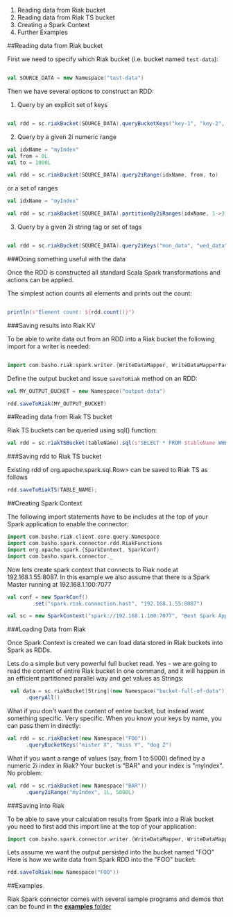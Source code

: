 1. Reading data from Riak bucket
2. Reading data from Riak TS bucket
3. Creating a Spark Context
4. Further Examples


##Reading data from Riak bucket

First we need to specify which Riak bucket (i.e. bucket named `test-data`):

```scala

val SOURCE_DATA = new Namespace("test-data")
```

Then we have several options to construct an RDD:

1. Query by an explicit set of keys

```scala

val rdd = sc.riakBucket(SOURCE_DATA).queryBucketKeys("key-1", "key-2", "key-2")
```

2. Query by a given 2i numeric range

```scala
val idxName = "myIndex"
val from = 0L
val to = 1000L

val rdd = sc.riakBucket(SOURCE_DATA).query2iRange(idxName, from, to)
```

   or a set of ranges

```scala
val idxName = "myIndex"

val rdd = sc.riakBucket(SOURCE_DATA).partitionBy2iRanges(idxName, 1->3, 4->6, 7->12)
```

3. Query by a given 2i string tag or set of tags

```scala

val rdd = sc.riakBucket(SOURCE_DATA).query2iKeys("mon_data", "wed_data", "fri_data")
```

###Doing something useful with the data

Once the RDD is constructed all standard Scala Spark transformations and actions can be applied.

The simplest action counts all elements and prints out the count:

```scala

println(s"Element count: ${rdd.count()}")
```

###Saving results into Riak KV

To be able to write data out from an RDD into a Riak bucket the following import for a writer is needed:

```scala

import com.basho.riak.spark.writer.{WriteDataMapper, WriteDataMapperFactory}
```

Define the output bucket and issue `saveToRiak` method on an RDD:

```scala
val MY_OUTPUT_BUCKET = new Namespace("output-data")

rdd.saveToRiak(MY_OUTPUT_BUCKET)
```

##Reading data from Riak TS bucket

Riak TS buckets can be queried using sql() function:

```scala
val rdd = sc.riakTSBucket(tableName).sql(s"SELECT * FROM $tableName WHERE time >= $from AND time <= $to")
```

###Saving rdd to Riak TS bucket

Existing rdd of org.apache.spark.sql.Row> can be saved to Riak TS as follows

```scala
rdd.saveToRiakTS(TABLE_NAME);
```


##Creating Spark Context

The following import statements have to be includes at the top of your Spark application to enable the connector:

```scala
import com.basho.riak.client.core.query.Namespace
import com.basho.spark.connector.rdd.RiakFunctions
import org.apache.spark.{SparkContext, SparkConf}
import com.basho.spark.connector._
```

Now lets create spark context that connects to Riak node at 192.168.1.55:8087.
In this example we also assume that there is a Spark Master running at 192.168.1.100:7077 

```scala
val conf = new SparkConf()
        .set("spark.riak.connection.host", "192.168.1.55:8087")

val sc = new SparkContext("spark://192.168.1.100:7077", "Best Spark App Ever", conf)
```

###Loading Data from Riak 

Once Spark Context is created we can load data stored in Riak buckets into Spark as RDDs.

Lets do a simple but very powerful full bucket read. Yes - we are going to read the content of entire Riak bucket in one command, and it will happen in an efficient partitioned parallel way and get values as Strings:

```scala
 val data = sc.riakBucket[String](new Namespace("bucket-full-of-data"))
      .queryAll()
```

What if you don't want the content of entire bucket, but instead want something specific. Very specific. When you know your keys by name, you can pass them in directly:

```scala
val rdd = sc.riakBucket(new Namespace("FOO"))
      .queryBucketKeys("mister X", "miss Y", "dog Z")
```


What if you want a range of values (say, from 1 to 5000) defined by a numeric 2i index in Riak? Your bucket is "BAR" and your index is "myIndex". 
No problem:

```scala
val rdd = sc.riakBucket(new Namespace("BAR"))
      .query2iRange("myIndex", 1L, 5000L)
```

###Saving into Riak

To be able to save your calculation results from Spark into a Riak bucket you need to first add this import line at the top of your application:

```scala
import com.basho.spark.connector.writer.{WriteDataMapper, WriteDataMapperFactory}
```

Lets assume we want the output persisted into the bucket named "FOO"
Here is how we write data from Spark RDD into the "FOO" bucket:

```scala
rdd.saveToRiak(new Namespace("FOO"))
```

##Examples

Riak Spark connector comes with several sample programs and demos that can be found in the [**examples** folder](./examples)